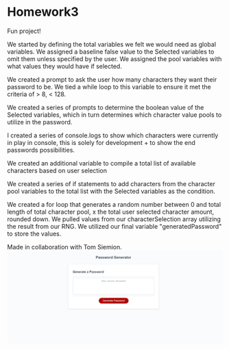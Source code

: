 # Homework3
Fun project!

We started by defining the total variables we felt we would need as global variables.
We assigned a baseline false value to the Selected variables to omit them unless specified by the user.
We assigned the pool variables with what values they would have if selected.

We created a prompt to ask the user how many characters they want their password to be.
We tied a while loop to this variable to ensure it met the criteria of > 8, < 128.

We created a series of prompts to determine the boolean value of the Selected variables, which in turn determines which character value pools to utilize in the password.

I created a series of console.logs to show which characters were currently in play in console, this is solely for development + to show the end passwords possibilities.

We created an additional variable to compile a total list of available characters based on user selection

We created a series of if statements to add characters from the character pool variables to the total list with the Selected variables as the condition.

We created a for loop that generates a random number between 0 and total length of total character pool, x the total user selected character amount, rounded down. We pulled values from our characterSelection array utilizing the result from our RNG. We utilized our final variable "generatedPassword" to store the values.

Made in collaboration with Tom Siemion.
![screenshot](./assets/Hw3-Screenshot.PNG)

